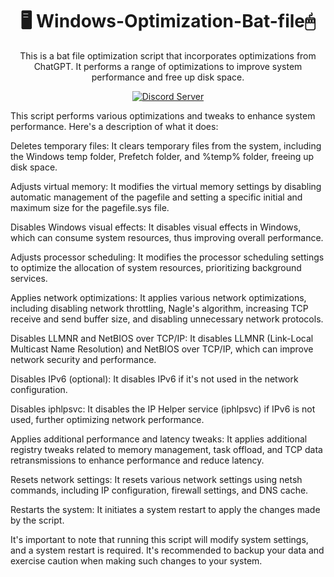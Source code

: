 [discord-badge]: https://discord.com/api/guilds/897156326776520736/widget.png?style=shield
[discord-link]: https://discord.gg/RgZGCqKxAb

<div align="center">

#   🖥️ Windows-Optimization-Bat-file🖱
This is a bat file optimization script that incorporates optimizations from ChatGPT. It performs a range of optimizations to improve system performance and free up disk space.

[![Discord Server][discord-badge]][discord-link]  

</div>  

This script performs various optimizations and tweaks to enhance system performance. Here's a description of what it does:

Deletes temporary files: It clears temporary files from the system, including the Windows temp folder, Prefetch folder, and %temp% folder, freeing up disk space.

Adjusts virtual memory: It modifies the virtual memory settings by disabling automatic management of the pagefile and setting a specific initial and maximum size for the pagefile.sys file.

Disables Windows visual effects: It disables visual effects in Windows, which can consume system resources, thus improving overall performance.

Adjusts processor scheduling: It modifies the processor scheduling settings to optimize the allocation of system resources, prioritizing background services.

Applies network optimizations: It applies various network optimizations, including disabling network throttling, Nagle's algorithm, increasing TCP receive and send buffer size, and disabling unnecessary network protocols.

Disables LLMNR and NetBIOS over TCP/IP: It disables LLMNR (Link-Local Multicast Name Resolution) and NetBIOS over TCP/IP, which can improve network security and performance.

Disables IPv6 (optional): It disables IPv6 if it's not used in the network configuration.

Disables iphlpsvc: It disables the IP Helper service (iphlpsvc) if IPv6 is not used, further optimizing network performance.

Applies additional performance and latency tweaks: It applies additional registry tweaks related to memory management, task offload, and TCP data retransmissions to enhance performance and reduce latency.

Resets network settings: It resets various network settings using netsh commands, including IP configuration, firewall settings, and DNS cache.

Restarts the system: It initiates a system restart to apply the changes made by the script.

It's important to note that running this script will modify system settings, and a system restart is required. It's recommended to backup your data and exercise caution when making such changes to your system.
